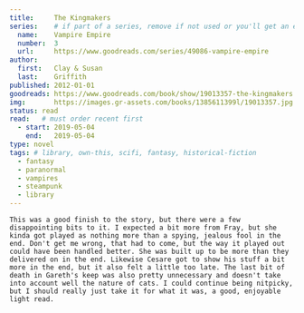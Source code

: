 ```yaml
---
title:     The Kingmakers
series:    # if part of a series, remove if not used or you'll get an error
  name:    Vampire Empire
  number:  3
  url:     https://www.goodreads.com/series/49086-vampire-empire
author: 
  first:   Clay & Susan
  last:    Griffith
published: 2012-01-01 
goodreads: https://www.goodreads.com/book/show/19013357-the-kingmakers
img:       https://images.gr-assets.com/books/1385611399l/19013357.jpg
status: read
read:   # must order recent first
  - start: 2019-05-04
    end:   2019-05-04 
type: novel
tags: # library, own-this, scifi, fantasy, historical-fiction
  - fantasy
  - paranormal
  - vampires
  - steampunk
  - library
---
```


	This was a good finish to the story, but there were a few disappointing bits to it. I expected a bit more from Fray, but she kinda got played as nothing more than a spying, jealous fool in the end. Don't get me wrong, that had to come, but the way it played out could have been handled better. She was built up to be more than they delivered on in the end. Likewise Cesare got to show his stuff a bit more in the end, but it also felt a little too late. The last bit of death in Gareth's keep was also pretty unnecessary and doesn't take into account well the nature of cats. I could continue being nitpicky, but I should really just take it for what it was, a good, enjoyable light read.